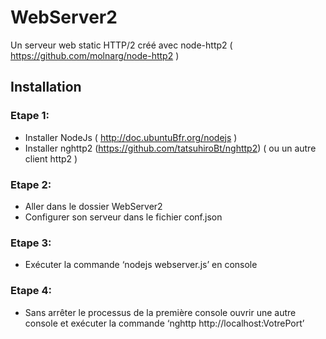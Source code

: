 # WebServer2
Un serveur web static HTTP/2 créé avec node-http2 ( https://github.com/molnarg/node-http2 )

## Installation

### Etape 1:
- Installer NodeJs ( http://doc.ubuntuBfr.org/nodejs ) 
- Installer nghttp2 (https://github.com/tatsuhiroBt/nghttp2) ( ou 
un autre client http2 ) 

### Etape 2:
- Aller dans le dossier WebServer2 
- Configurer son serveur dans le fichier conf.json 

### Etape 3:
- Exécuter la commande ‘nodejs webserver.js’ en console 

### Etape 4:
- Sans arrêter le processus de la première console ouvrir une autre  console et exécuter la commande ‘nghttp http://localhost:VotrePort’ 
